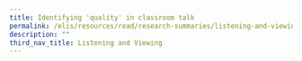 ```yaml
---
title: Identifying 'quality' in classroom talk
permalink: /elis/resources/read/research-summaries/listening-and-viewing/identifying-quality-classroom-talk/
description: ""
third_nav_title: Listening and Viewing
---
```

